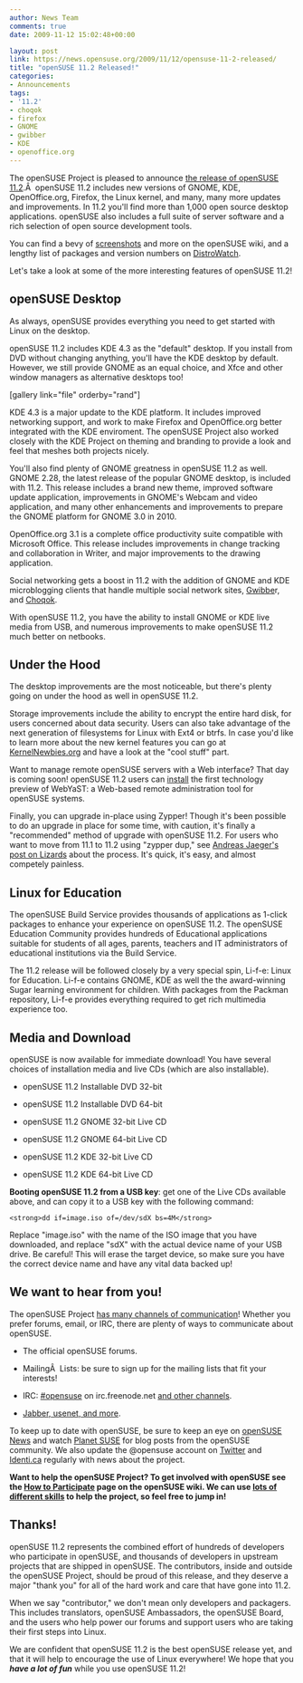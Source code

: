 ```yaml
---
author: News Team
comments: true
date: 2009-11-12 15:02:48+00:00

layout: post
link: https://news.opensuse.org/2009/11/12/opensuse-11-2-released/
title: "openSUSE 11.2 Released!"
categories:
- Announcements
tags:
- '11.2'
- choqok
- firefox
- GNOME
- gwibber
- KDE
- openoffice.org
---
```

The openSUSE Project is pleased to announce [the release of openSUSE 11.2](http://software.opensuse.org/).Â  openSUSE 11.2 includes new versions of GNOME, KDE, OpenOffice.org, Firefox, the Linux kernel, and many, many more updates and improvements. In 11.2 you'll find more than 1,000 open source desktop applications. openSUSE also includes a full suite of server software and a rich selection of open source development tools.

You can find a bevy of [screenshots](http://en.opensuse.org/Screenshots/11.2) and more on the openSUSE wiki, and a lengthy list of packages and version numbers on [DistroWatch](http://distrowatch.com/suse).

Let's take a look at some of the more interesting features of openSUSE 11.2!


## openSUSE Desktop


As always, openSUSE provides everything you need to get started with Linux on the desktop.

openSUSE 11.2 includes KDE 4.3 as the "default" desktop. If you install from DVD without changing anything, you'll have the KDE desktop by default. However, we still provide GNOME as an equal choice, and Xfce and other window managers as alternative desktops too!

[gallery link="file" orderby="rand"]

KDE 4.3 is a major update to the KDE platform. It includes improved networking support, and work to make Firefox and OpenOffice.org better integrated with the KDE enviroment. The openSUSE Project also worked closely with the KDE Project on theming and branding to provide a look and feel that meshes both projects nicely.

You'll also find plenty of GNOME greatness in openSUSE 11.2 as well. GNOME 2.28, the latest release of the popular GNOME desktop, is included with 11.2. This release includes a brand new theme, improved software update application, improvements in GNOME's Webcam and video application, and many other enhancements and improvements to prepare the GNOME platform for GNOME 3.0 in 2010.

OpenOffice.org 3.1 is a complete office productivity suite compatible with Microsoft Office. This release includes improvements in change tracking and collaboration in Writer, and major improvements to the drawing application.

Social networking gets a boost in 11.2 with the addition of GNOME and KDE microblogging clients that handle multiple social network sites, [Gwibbe](http://en.opensuse.org/Gwibber)r, and [Choqok](http://www.dissociatedpress.net/2009/11/12/microblogging-with-choqok-in-opensuse-11-2/).

With openSUSE 11.2, you have the ability to install GNOME or KDE live media from USB, and numerous improvements to make openSUSE 11.2 much better on netbooks.


## Under the Hood


The desktop improvements are the most noticeable, but there's plenty going on under the hood as well in openSUSE 11.2.

Storage improvements include the ability to encrypt the entire hard disk, for users concerned about data security. Users can also take advantage of the next generation of filesystems for Linux with Ext4 or btrfs. In case you'd like to learn more about the new kernel features you can go at [KernelNewbies.org](http://kernelnewbies.org/LinuxChanges) and have a look at the "cool stuff" part.

Want to manage remote openSUSE servers with a Web interface? That day is coming soon! openSUSE 11.2 users can [install](http://en.opensuse.org/YaST/Web/Installation) the first technology preview of WebYaST: a Web-based remote administration tool for openSUSE systems.

Finally, you can upgrade in-place using Zypper! Though it's been possible to do an upgrade in place for some time, with caution, it's finally a "recommended" method of upgrade with openSUSE 11.2. For users who want to move from 11.1 to 11.2 using "zypper dup," see [Andreas Jaeger's post on Lizards](http://lizards.opensuse.org/2009/10/01/updating-in-place-from-opensuse-11-1-to-11-2/) about the process. It's quick, it's easy, and almost competely painless.


## Linux for Education


The openSUSE Build Service provides thousands of applications as 1-click packages to enhance your experience on openSUSE 11.2. The openSUSE Education Community provides hundreds of Educational applications suitable for students of all ages, parents, teachers and IT administrators of educational institutions via the Build Service.

The 11.2 release will be followed closely by a very special spin, Li-f-e: Linux for Education. Li-f-e contains GNOME, KDE as well the the award-winning Sugar learning environment for children. With packages from the Packman repository, Li-f-e provides everything required to get rich multimedia experience too.


## Media and Download


openSUSE is now available for immediate download! You have several choices of installation media and live CDs (which are also installable).



	
  * openSUSE 11.2 Installable DVD 32-bit

	
  * openSUSE 11.2 Installable DVD 64-bit

	
  * openSUSE 11.2 GNOME 32-bit Live CD

	
  * openSUSE 11.2 GNOME 64-bit Live CD

	
  * openSUSE 11.2 KDE 32-bit Live CD

	
  * openSUSE 11.2 KDE 64-bit Live CD


**Booting openSUSE 11.2 from a USB key**: get one of the Live CDs  available above, and can copy it to a USB key with the following  command:

    
    <strong>dd if=image.iso of=/dev/sdX bs=4M</strong>


Replace "image.iso" with the name of the ISO image that you have  downloaded, and replace "sdX" with the actual device name of your USB  drive. Be careful! This will erase the target device, so make sure you  have the correct device name and have any vital data backed up!


## We want to hear from you!


The openSUSE Project [has many channels of communication](http://en.opensuse.org/Communicate)! Whether you prefer forums, email, or IRC, there are plenty of ways to communicate about openSUSE.



	
  * The official openSUSE forums.

	
  * MailingÂ  Lists: be sure to sign up for the mailing lists that fit your interests!

	
  * IRC: [#opensuse](irc://irc.freenode.net/opensuse/) on irc.freenode.net [and other channels](http://en.opensuse.org/Communicate/IRC).

	
  * [Jabber, usenet, and more](http://en.opensuse.org/Communicate).


To keep up to date with openSUSE, be sure to keep an eye on [openSUSE News](../) and  watch [Planet SUSE](http://www.planetsuse.org/) for  blog posts from the openSUSE community. We also update the @opensuse account on [Twitter](http://twitter.com/opensuse) and [Identi.ca](http://identi.ca/opensuse) regularly with news about the project.

**Want to help the openSUSE Project? To get involved with openSUSE see  the [How to Participate](http://en.opensuse.org/How_to_Participate) page on the openSUSE wiki. We can  use [lots of different skills](http://en.opensuse.org/How_to_Participate#What_skills_are_necessary.3F) to help the  project, so feel free to jump in!**


## Thanks!


openSUSE 11.2 represents the combined effort of hundreds of  developers who participate in openSUSE, and thousands of developers in  upstream projects that are shipped in openSUSE. The contributors, inside  and outside the openSUSE Project, should be proud of this release, and  they deserve a major "thank you" for all of the hard work and care that  have gone into 11.2.

When we say "contributor," we don't mean only developers and  packagers. This includes translators, openSUSE Ambassadors, the openSUSE  Board, and the users who help power our forums and support users who  are taking their first steps into Linux.

We are confident that openSUSE 11.2 is the best openSUSE release yet,  and that it will help to encourage the use of Linux everywhere! We hope  that you **_have a lot of fun_** while you use openSUSE 11.2!		
